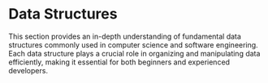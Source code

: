 # Data Structures
This section provides an in-depth understanding of fundamental data structures commonly used in computer science and software engineering. Each data structure plays a crucial role in organizing and manipulating data efficiently, making it essential for both beginners and experienced developers.

